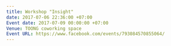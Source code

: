 ```yaml
---
title: Workshop "Insight"
date: 2017-07-06 22:36:00 +07:00
Event date: 2017-07-09 00:00:00 +07:00
Venue: TOONG coworking space
Event URL: https://www.facebook.com/events/793084570855064/
---
```


